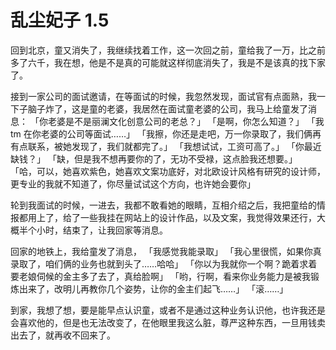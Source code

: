 # 乱尘妃子 1.5

回到北京，童又消失了，我继续找着工作，这一次回之前，童给我了一万，比之前多了六千，我在想，他是不是真的可能就这样彻底消失了，我是不是该真的找下家了。

接到一家公司的面试邀请，在等面试的时候，我忽然发现，面试官有点面熟，我一下子脑子炸了，这是童的老婆，我居然在面试童老婆的公司，我马上给童发了消息：
「你老婆是不是丽澜文化创意公司的老总？」
「是啊，你怎么知道？」
「我 tm 在你老婆的公司等面试……」
「我擦，你还是走吧，万一你录取了，我们俩再有点联系，被她发现了，我们就都完了。」
「我想试试，工资可高了。」
「你最近缺钱？」
「缺，但是我不想再要你的了，无功不受禄，这点脸我还想要。」
「哈，可以，她喜欢紫色，她喜欢文案功底好，对北欧设计风格有研究的设计师，更专业的我就不知道了，你尽量试试这个方向，也许她会要你」

轮到我面试的时候，一进去，我都不敢看她的眼睛，互相介绍之后，我把童给的情报都用上了，给了一些我挂在网站上的设计作品，以及文案，我觉得效果还行，大概半个小时，结束了，让我回家等消息。

回家的地铁上，我给童发了消息，
「我感觉我能录取」
「我心里很慌，如果你真录取了，咱们俩的业务也就到头了……哈哈」
「你以为我就你一个啊？跪着求着要老娘伺候的金主多了去了，真给脸啊」
「哟，行啊，看来你业务能力是被我锻炼出来了，改明儿再教你几个姿势，让你的金主们起飞……」
「滚……」

到家，我想了想，要是能早点认识童，或者不是通过这种业务认识他，也许我还是会喜欢他的，但是也无法改变了，在他眼里我这么脏，尊严这种东西，一旦用钱卖出去了，就再收不回来了。
